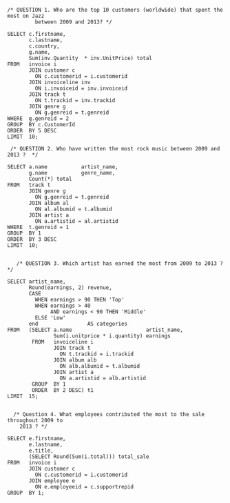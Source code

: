     /* QUESTION 1. Who are the top 10 customers (worldwide) that spent the most on Jazz
             between 2009 and 2013? */
      
    SELECT c.firstname, 
           c.lastname, 
           c.country, 
           g.name, 
           Sum(inv.Quantity  * inv.UnitPrice) total 
    FROM   invoice i 
           JOIN customer c 
             ON c.customerid = i.customerid 
           JOIN invoiceline inv 
             ON i.invoiceid = inv.invoiceid 
           JOIN track t 
             ON t.trackid = inv.trackid 
           JOIN genre g 
             ON g.genreid = t.genreid 
    WHERE  g.genreid = 2 
    GROUP  BY c.CustomerId  
    ORDER  BY 5 DESC 
    LIMIT  10;
    
     /* QUESTION 2. Who have written the most rock music between 2009 and 2013 ?  */
   
    SELECT a.name           artist_name, 
           g.name           genre_name, 
           Count(*) total 
    FROM   track t 
           JOIN genre g 
             ON g.genreid = t.genreid 
           JOIN album al 
             ON al.albumid = t.albumid 
           JOIN artist a 
             ON a.artistid = al.artistid 
    WHERE  t.genreid = 1 
    GROUP  BY 1 
    ORDER  BY 3 DESC 
    LIMIT  10;
    
    
       /* QUESTION 3. Which artist has earned the most from 2009 to 2013 ? */
    
    SELECT artist_name, 
           Round(earnings, 2) revenue, 
           CASE 
             WHEN earnings > 90 THEN 'Top' 
             WHEN earnings > 40 
                  AND earnings < 90 THEN 'Middle' 
             ELSE 'Low' 
           end                AS categories 
    FROM   (SELECT a.name                        artist_name, 
                   Sum(i.unitprice * i.quantity) earnings 
            FROM   invoiceline i 
                   JOIN track t 
                     ON t.trackid = i.trackid 
                   JOIN album alb 
                     ON alb.albumid = t.albumid 
                   JOIN artist a 
                     ON a.artistid = alb.artistid 
            GROUP  BY 1 
            ORDER  BY 2 DESC) t1 
    LIMIT  15;
    
    
      /* Question 4. What employees contributed the most to the sale throughout 2009 to
        2013 ? */
    
    SELECT e.firstname, 
           e.lastname, 
           e.title, 
           (SELECT Round(Sum(i.total))) total_sale 
    FROM   invoice i 
           JOIN customer c 
             ON c.customerid = i.customerid 
           JOIN employee e 
             ON e.employeeid = c.supportrepid 
    GROUP  BY 1;
